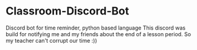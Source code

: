 # Classroom-Discord-Bot
Discord bot for time reminder, python based language
This discord was build for notifying me and my friends about the end of a lesson period.
So my teacher can't corrupt our time :))
